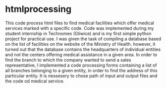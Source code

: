 # htmlprocessing
This code process html files to find medical facilities which offer medical services marked with a specific code. 
Code was implemented during my student internship in Technomex (Gliwice) and is my first  simple python project for practical use.
I was given the task of compiling a database based on the list of facilities on the website of the Ministry of Health. however, 
it turned out that the database contains the headquarters of individual entities and not the centers offering medical assistance in a given area. 
In order to find the branch to which the company wanted to send a sales representative, 
I implemented a code processing forms containing a list of all branches belonging to a given entity, 
in order to find the address of this particular entity.
It is nessesery to chose path of input and output files and the code od medical service.
